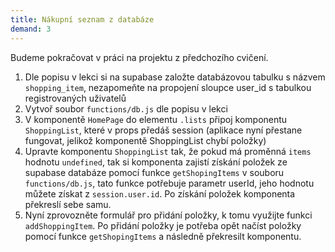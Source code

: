 ```yaml
---
title: Nákupní seznam z databáze
demand: 3
---
```


Budeme pokračovat v práci na projektu z předchozího cvičení.

1. Dle popisu v lekci si na supabase založte databázovou tabulku s názvem `shopping_item`, nezapomeňte na propojení sloupce user_id s tabulkou registrovaných uživatelů
1. Vytvoř soubor `functions/db.js` dle popisu v lekci
1. V komponentě `HomePage` do elementu `.lists` připoj komponentu `ShoppingList`, které v props předáš session (aplikace nyní přestane fungovat, jelikož komponentě ShoppingList chybí položky)
1. Upravte komponentu `ShoppingList` tak, že pokud má proměnná `items` hodnotu `undefined`, tak si komponenta zajistí získání položek ze supabase databáze pomocí funkce `getShopingItems` v souboru `functions/db.js`, tato funkce potřebuje parametr userId, jeho hodnotu můžete získat z `session.user.id`. Po získání položek komponenta překreslí sebe samu.
1. Nyní zprovozněte formulář pro přidání položky, k tomu využijte funkci `addShoppingItem`. Po přidání položky je potřeba opět načíst položky pomocí funkce `getShopingItems` a následně překresilt komponentu.